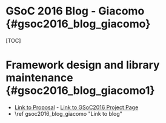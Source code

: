 
GSoC 2016 Blog - Giacomo {#gsoc2016_blog_giacomo}
====
[TOC]

Framework design and library maintenance  {#gsoc2016_blog_giacomo1}
====

  - [Link to Proposal](https://docs.google.com/document/d/16Wyd0h5b9-7DaG7ZYJT30a2i096krviFUCcDYwg-jZc/edit?usp=sharing) - [Link to GSoC2016 Project Page](https://summerofcode.withgoogle.com/organizations/6007728078061568/#5675882488266752)
  - \ref gsoc2016_blog_giacomo "Link to blog"    